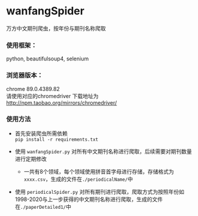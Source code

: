 # wanfangSpider
万方中文期刊爬虫，按年份与期刊名称爬取

### 使用框架： 
python, beautifulsoup4, selenium
### 浏览器版本： 
chrome 89.0.4389.82  
请使用对应的chromedriver 下载地址为 <http://npm.taobao.org/mirrors/chromedriver/>  
### 使用方法
* 首先安装爬虫所需依赖  
  ```pip install -r requirements.txt```

* 使用 `wanfangSpider.py` 对所有中文期刊名称进行爬取，后续需要对期刊数量进行定期修改
    * 一共有8个领域，每个领域使用拼音首字母进行存储，存储格式为`xxxx.csv`，生成的文件在`./periodicalName/`中
* 使用 `periodicalSpider.py` 对所有期刊进行爬取，爬取方式为按照年份如1998-2020与上一步获得的中文期刊名称进行爬取，生成的文件在`./paperDetailed1/`中

